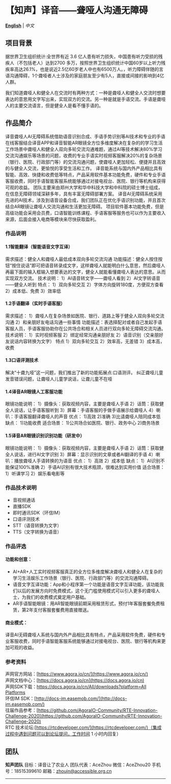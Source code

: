 # 【知声】译音——聋哑人沟通无障碍

[**English**](README.md) | *中文*

## 项目背景
据世界卫生组织统计:全世界有近 3.6 亿人患有听力损失，中国患有听力受损的残疾人（不包括老人）达到2700 多万，按照世界卫生组织统计中国60岁以上听力残疾率高达26.1%，也是说近2.5亿60岁老人中也有6500万人。，听力障碍伴随的言语沟通障碍，1个聋哑者人士涉及的家庭朋友至少有5人，直接或间接的影响到4亿人群。

我们知道聋哑人和健全人在交流时有两种方式：一种是聋哑人和健全人交流时想要表达的意思用文字写出来，实现双方的交流。另一种是就是手语交流。手语是聋哑人的主要交流语言，但是健全人是看不懂手语的。



## 作品简介

译音聋哑人AI无障碍系统借助语音识别合成、手语手势识别等AI技术和专业的手语在线客服结合译音APP和译音智能AR眼镜全方位多维度解决在复杂的的学习生活工作场景中聋哑人和健全人双向多轮交流沟通难题，通过AI等技术解决80%学习交流沟通娱乐等场景的问题，收费的专业手语实时视频客服解决20%的复杂场景（银行、医院、行政部门等）的交流沟通问题，使聋哑人更加轻松、便捷并且高效的与健全人交流，更愉悦的享受生活和工作。
译音能系统与国内外产品相比具有智能、高效、快捷和收费低等特点，产品采用软件基本功能免费，硬件和专业手语客服收费，同时手语智能客服系统能够通过对接电视台、医院、银行等机构来获得可观的收益。
团队主要来由郑州大学和华中科技大学和中科院的硕士博士组成，在信息无障碍领域深耕多年，具有丰富无障碍部署方案。
译音AI无障碍系统采用先进的AI技术，涉及到语音设备合成，我们团队正在优化手语识别功能，并且首次结合AR眼镜让聋哑人交流沟通和生活更加无障碍。 项目软件基本功能免费，但是高级功能会采用会员费，口语智能训练课程、手语客服等服务也可以作为主要收入来源，后面会接入电商等模块来尽快获取盈利。


### 作品说明
#### 1.1智能翻译（智能语音文字互译）
需求描述：健全人和聋哑人最低成本双向多轮交流沟通
功能描述：健全人按住按钮“按住说话”即可把语音转录成文字，这样聋哑人就能明白什么意思，然后聋哑人再最下面的输入框输入想要表达的文字，健全人就能看懂聋哑人表达的意思。从而实现双方交流。
技术说明：
1）AI语音转文字——聋哑人看到
2）AI文字转语音——健全人听到
特点：
1）双向多轮交互
2）字体方向旋转180度，方便双方查看
2）成本低、免费
3）效率低

#### 1.2手语翻译（实时手语客服）
需求描述： 
1）聋哑人在复杂场景如医院、银行、道路上等于健全人双向多轮交流沟通
2）和亲朋好友电话沟通一些事情
功能描述：表选择配对或者自己发起手语客服人员，手语客服协助你在公共场合和相关人员进行双向多轮无障碍交流沟通。
技术说明：
1）实时视频客服
2）绑定经常沟通亲朋好友
2）语音识别（交亲朋好友说话内容转换为文字）
特点
1）双向多轮交互
2）效率高，无差错
3）成本高，收费

#### 1.3口语评测技术
解决“十聋九哑”这一问题，我们推出了新的功能拓展点:口语测评。
纠正聋哑儿童发音错误问题，让聋哑人儿童学说话，让聋儿童不在哑

#### 1.4译音AR眼镜人工客服功能

眼镜功能说明：
1）摄像头：获取视频内容，主要是聋哑人手语
2）话筒：获取健全人说话，让手语客服听到
3）屏幕：手语客服的手做手语展示给聋哑人
4）喇叭：手语客服翻译聋哑人的声音
优点：
1)高效
2)准确
3)比请聋哑人陪同成本低
缺点：
1)功能收费
适合场景：
1)公共场合如医院、银行、政务中心
2)商务场景

#### 1.5译音AR眼镜识别识别功能（研发中）
眼镜功能说明：
1）摄像头：获取视频内容，主要是聋哑人手语
2）话筒：获取健全人说话，进行AI文字识别
3）屏幕：显示识别的文章或者AI翻译的手语
4）喇叭：播放聋哑人手语转换的为语音
优点：
1）高效
2）成本低
缺点：
1）AI识别不能保证100%准确
2）手语AI识别有很大技术瓶颈，很难达到实用价值
适合场景：
1）听课学习
2）娱乐看电影等

### 作品技术说明
- 音视频通话
- 直播SDK
- 即时通讯SDK（环信IM）
- 口语评测技术
- STT（语音转换为文字）
- TTS（文字转换为语音）



### 作品评选
#### 功能和创意：
- AI+AR+人工实时视频客服真正的全方位多维度解决聋哑人和健全人在复杂的学习生活娱乐工作场景（银行、医院、行政部门等）的交流沟通障碍。
- 语音文字互译功能：App和小程序第一个功能是语音文字互译功能，该功能我们以后的发展方向时免费模式，这个无门槛使用模式可以引入更多的聋哑人士，为我们的收费模式奠定用户基础。
- AR手语智能眼镜：用AR智能眼镜前期采用租赁形式，预付1年客服套餐免费租赁，第2年支付客服套餐费用直接赠送。

#### 商业模式：
译音AI无碍聋哑人系统与国内外产品相比具有特点，产品采用软件免费，硬件和专业客服收费，同时手语智能客服系统能够通过对接电视台、医院、银行等机构来更加可观的收益。



### 参考资料
声网官方网站：[https://www.agora.io/cn/](https://www.agora.io/cn/)  
声网文档中心：[https://docs.agora.io/cn](https://docs.agora.io/cn)  
声网SDK下载：[https://docs.agora.io/cn/All/downloads?platform=All Platforms](https://docs.agora.io/cn/All/downloads?platform=All%20Platforms)  
环信IM SDK：[http://docs-im.easemob.com/](http://docs-im.easemob.com/)  
往届作品参考：[https://github.com/AgoraIO-Community/RTE-Innovation-Challenge-2020](https://github.com/AgoraIO-Community/RTE-Innovation-Challenge-2020)  
RTC 技术论坛:[https://rtcdeveloper.com/](https://rtcdeveloper.com/)（集成过程中遇到问题可以到论坛提问，工作时间 1 小时内回复）




## 团队
**知声团队**
目标：译音让了农业人
团队代表：AceZhou
微信：AceZhou20
手机号：18515399610
邮箱：zhoujn@accessible.org.cn

---
